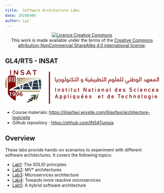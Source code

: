 ```yaml
---
title:  Software Architecture Labs
date: 20200409
author: Lyz
---
```


<center><a rel="license" href="http://creativecommons.org/licenses/by-nc-sa/4.0/"><img alt="Licence Creative Commons" style="border-width:0" src="https://i.creativecommons.org/l/by-nc-sa/4.0/88x31.png" /></a><br />This work is made available under the terms of the <a rel="license" href="http://creativecommons.org/licenses/by-nc-sa/4.0/">Creative Commons attribution-NonCommercial ShareAlike 4.0 international license</a>.
</center>

## GL4/RT5 - INSAT

![Logo INSAT](img/insat.png)


* Course materials: https://liliasfaxi.wixsite.com/liliasfaxi/architecture-logicielle
* Github repository :  https://github.com/INSATunisia

## Overview

These labs provide hands-on scenarios to experiment with different software architectures. It covers the following topics:

* [Lab1](tp1/index.html): The SOLID principles
* [Lab2](tp2/index.html): MV* architectures
* [Lab3](tp3/index.html): Microservices architecture
* [Lab4](tp4/index.html): Towards more reactive microservices
* [Lab5](tp5/index.html): A hybrid software architecture
